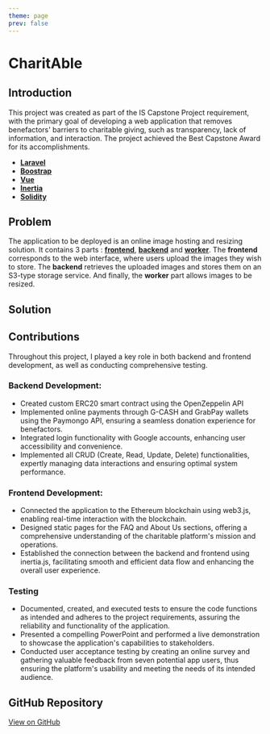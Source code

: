 ```yaml
---
theme: page
prev: false
---
```


<script setup>
  import InflowProblem from './InflowProblem.vue'
  import InflowSample from './InflowSample.vue'
</script>

# CharitAble

## Introduction

This project was created as part of the IS Capstone Project requirement, with the primary goal of developing a web application that removes benefactors' barriers to charitable giving, such as transparency, lack of information, and interaction. The project achieved the Best Capstone Award for its accomplishments.

- [**Laravel**](https://laravel.com/)
- [**Boostrap**](https://getbootstrap.com/)
- [**Vue**](https://vuejs.org/)
- [**Inertia**](https://inertiajs.com/)
- [**Solidity**](https://soliditylang.org/)

## Problem

The application to be deployed is an online image hosting and resizing solution. It contains 3 parts : [**frontend**](https://github.com/EthanAndreas/CloudAppDeployment/tree/main/web), [**backend**](https://github.com/EthanAndreas/CloudAppDeployment/tree/main/api) and [**worker**](https://github.com/EthanAndreas/CloudAppDeployment/tree/main/api). The **frontend** corresponds to the web interface, where users upload the images they wish to store. The **backend** retrieves the uploaded images and stores them on an S3-type storage service. And finally, the **worker** part allows images to be resized.

<InflowProblem />

## Solution
<!-- https://drive.google.com/file/d/1kGJrBTBDB-MuTbUixDcywOkoRE6yniEG/view?usp=sharing -->
<!-- [View on GitHub](https://github.com/simonpangan/charitAble) -->
## Contributions

Throughout this project, I played a key role in both backend and frontend development, as well as conducting comprehensive testing.

### Backend Development:

- Created custom ERC20 smart contract using the OpenZeppelin API
- Implemented online payments through G-CASH and GrabPay wallets using the Paymongo API, ensuring a seamless donation experience for benefactors.
- Integrated login functionality with Google accounts, enhancing user accessibility and convenience.
- Implemented all CRUD (Create, Read, Update, Delete) functionalities, expertly managing data interactions and ensuring optimal system performance.
### Frontend Development: 

- Connected the application to the Ethereum blockchain using web3.js, enabling real-time interaction with the blockchain.
- Designed static pages for the FAQ and About Us sections, offering a comprehensive understanding of the charitable platform's mission and operations.
- Established the connection between the backend and frontend using inertia.js, facilitating smooth and efficient data flow and enhancing the overall user experience.

### Testing

- Documented, created, and executed tests to ensure the code functions as intended and adheres to the project requirements, assuring the reliability and functionality of the application.
- Presented a compelling PowerPoint and performed a live demonstration to showcase the application's capabilities to stakeholders.
- Conducted user acceptance testing by creating an online survey and gathering valuable feedback from seven potential app users, thus ensuring the platform's usability and meeting the needs of its intended audience.
## GitHub Repository

[View on GitHub](https://github.com/simonpangan/charitAble)